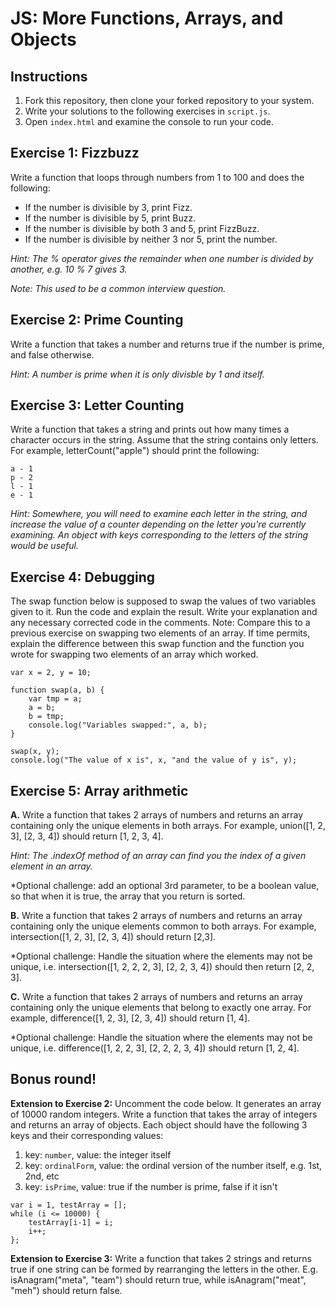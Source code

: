 # JS: More Functions, Arrays, and Objects

## Instructions
1. Fork this repository, then clone your forked repository to your system.
2. Write your solutions to the following exercises in `script.js`.
3. Open `index.html` and examine the console to run your code.

## Exercise 1: Fizzbuzz
Write a function that loops through numbers from 1 to 100 and does the following:
- If the number is divisible by 3, print Fizz.
- If the number is divisible by 5, print Buzz.
- If the number is divisible by both 3 and 5, print FizzBuzz.
- If the number is divisible by neither 3 nor 5, print the number.

_Hint: The % operator gives the remainder when one number is divided by another, e.g. 10 % 7 gives 3._

_Note: This used to be a common interview question._

## Exercise 2: Prime Counting
Write a function that takes a number and returns true if the number is prime, and false otherwise.

_Hint: A number is prime when it is only divisble by 1 and itself._

## Exercise 3: Letter Counting
Write a function that takes a string and prints out how many times a character occurs in the string. Assume that the string contains only letters. For example, letterCount("apple") should print the following:
```
a - 1
p - 2
l - 1
e - 1
```

_Hint: Somewhere, you will need to examine each letter in the string, and increase the value of a counter depending on the letter you're currently examining. An object with keys corresponding to the letters of the string would be useful._

## Exercise 4: Debugging
The swap function below is supposed to swap the values of two variables given to it. Run the code and explain the result. Write your explanation and any necessary corrected code in the comments. Note: Compare this to a previous exercise on swapping two elements of an array. If time permits, explain the difference between this swap function and the function you wrote for swapping two elements of an array which worked.
```
var x = 2, y = 10;

function swap(a, b) {
    var tmp = a;
    a = b;
    b = tmp;
    console.log("Variables swapped:", a, b);
}

swap(x, y);
console.log("The value of x is", x, "and the value of y is", y);
```


## Exercise 5: Array arithmetic
__A.__ Write a function that takes 2 arrays of numbers and returns an array containing only the unique elements in both arrays. For example, union([1, 2, 3], [2, 3, 4]) should return [1, 2, 3, 4].

_Hint: The .indexOf method of an array can find you the index of a given element in an array._

*Optional challenge: add an optional 3rd parameter, to be a boolean value, so that when it is true, the array that you return is sorted.

__B.__ Write a function that takes 2 arrays of numbers and returns an array containing only the unique elements common to both arrays. For example, intersection([1, 2, 3], [2, 3, 4]) should return [2,3].

*Optional challenge: Handle the situation where the elements may not be unique, i.e. intersection([1, 2, 2, 2, 3], [2, 2, 3, 4]) should then return [2, 2, 3].

__C.__ Write a function that takes 2 arrays of numbers and returns an array containing only the unique elements that belong to exactly one array. For example, difference([1, 2, 3], [2, 3, 4]) should return [1, 4].

*Optional challenge: Handle the situation where the elements may not be unique, i.e. difference([1, 2, 2, 3], [2, 2, 2, 3, 4]) should return [1, 2, 4].

## Bonus round!
__Extension to Exercise 2:__ Uncomment the code below. It generates an array of 10000 random integers. Write a function that takes the array of integers and returns an array of objects. Each object should have the following 3 keys and their corresponding values:
1. key: `number`, value: the integer itself
2. key: `ordinalForm`, value: the ordinal version of the number itself, e.g. 1st, 2nd, etc
3. key: `isPrime`, value: true if the number is prime, false if it isn't

```
var i = 1, testArray = [];
while (i <= 10000) {
    testArray[i-1] = i;
    i++;
};
```

__Extension to Exercise 3:__ Write a function that takes 2 strings and returns true if one string can be formed by rearranging the letters in the other. E.g. isAnagram("meta", "team") should return true, while isAnagram("meat", "meh") should return false.

